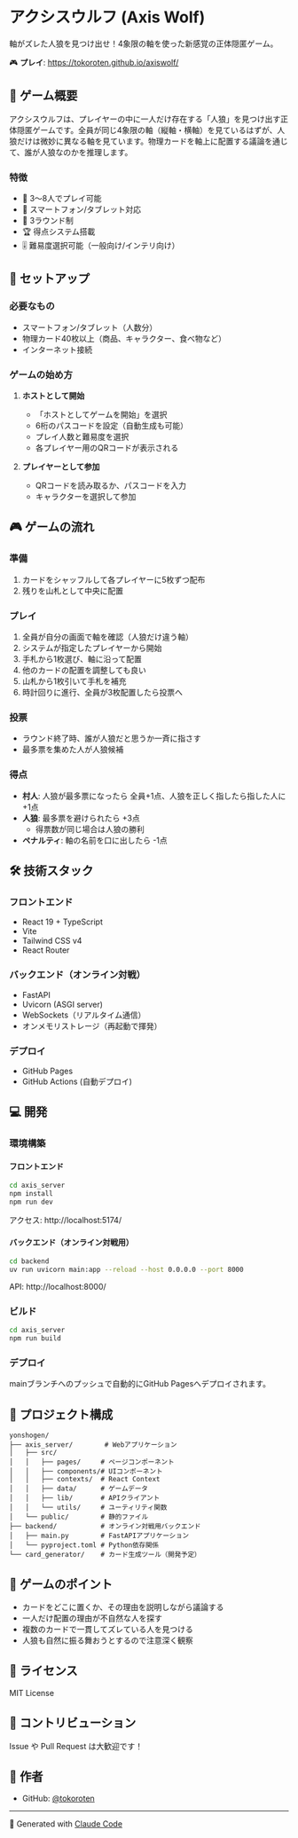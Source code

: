 # アクシスウルフ (Axis Wolf)

軸がズレた人狼を見つけ出せ！4象限の軸を使った新感覚の正体隠匿ゲーム。

🎮 **プレイ**: https://tokoroten.github.io/axiswolf/

## 🎯 ゲーム概要

アクシスウルフは、プレイヤーの中に一人だけ存在する「人狼」を見つけ出す正体隠匿ゲームです。全員が同じ4象限の軸（縦軸・横軸）を見ているはずが、人狼だけは微妙に異なる軸を見ています。物理カードを軸上に配置する議論を通じて、誰が人狼なのかを推理します。

### 特徴
- 🎲 3〜8人でプレイ可能
- 📱 スマートフォン/タブレット対応
- 🎯 3ラウンド制
- 🏆 得点システム搭載
- 🎚️ 難易度選択可能（一般向け/インテリ向け）

## 🚀 セットアップ

### 必要なもの
- スマートフォン/タブレット（人数分）
- 物理カード40枚以上（商品、キャラクター、食べ物など）
- インターネット接続

### ゲームの始め方

1. **ホストとして開始**
   - 「ホストとしてゲームを開始」を選択
   - 6桁のパスコードを設定（自動生成も可能）
   - プレイ人数と難易度を選択
   - 各プレイヤー用のQRコードが表示される

2. **プレイヤーとして参加**
   - QRコードを読み取るか、パスコードを入力
   - キャラクターを選択して参加

## 🎮 ゲームの流れ

### 準備
1. カードをシャッフルして各プレイヤーに5枚ずつ配布
2. 残りを山札として中央に配置

### プレイ
1. 全員が自分の画面で軸を確認（人狼だけ違う軸）
2. システムが指定したプレイヤーから開始
3. 手札から1枚選び、軸に沿って配置
4. 他のカードの配置を調整しても良い
5. 山札から1枚引いて手札を補充
6. 時計回りに進行、全員が3枚配置したら投票へ

### 投票
- ラウンド終了時、誰が人狼だと思うか一斉に指さす
- 最多票を集めた人が人狼候補

### 得点
- **村人**: 人狼が最多票になったら 全員+1点、人狼を正しく指したら指した人に+1点
- **人狼**: 最多票を避けられたら +3点
    - 得票数が同じ場合は人狼の勝利
- **ペナルティ**: 軸の名前を口に出したら -1点


## 🛠️ 技術スタック

### フロントエンド
- React 19 + TypeScript
- Vite
- Tailwind CSS v4
- React Router

### バックエンド（オンライン対戦）
- FastAPI
- Uvicorn (ASGI server)
- WebSockets（リアルタイム通信）
- オンメモリストレージ（再起動で揮発）

### デプロイ
- GitHub Pages
- GitHub Actions (自動デプロイ)

## 💻 開発

### 環境構築

#### フロントエンド
```bash
cd axis_server
npm install
npm run dev
```

アクセス: http://localhost:5174/

#### バックエンド（オンライン対戦用）
```bash
cd backend
uv run uvicorn main:app --reload --host 0.0.0.0 --port 8000
```

API: http://localhost:8000/

### ビルド
```bash
cd axis_server
npm run build
```

### デプロイ
mainブランチへのプッシュで自動的にGitHub Pagesへデプロイされます。

## 📁 プロジェクト構成

```
yonshogen/
├── axis_server/        # Webアプリケーション
│   ├── src/
│   │   ├── pages/     # ページコンポーネント
│   │   ├── components/# UIコンポーネント
│   │   ├── contexts/  # React Context
│   │   ├── data/      # ゲームデータ
│   │   ├── lib/       # APIクライアント
│   │   └── utils/     # ユーティリティ関数
│   └── public/        # 静的ファイル
├── backend/           # オンライン対戦用バックエンド
│   ├── main.py        # FastAPIアプリケーション
│   └── pyproject.toml # Python依存関係
└── card_generator/    # カード生成ツール（開発予定）
```

## 🎯 ゲームのポイント

- カードをどこに置くか、その理由を説明しながら議論する
- 一人だけ配置の理由が不自然な人を探す
- 複数のカードで一貫してズレている人を見つける
- 人狼も自然に振る舞おうとするので注意深く観察

## 📝 ライセンス

MIT License

## 🤝 コントリビューション

Issue や Pull Request は大歓迎です！

## 👥 作者

- GitHub: [@tokoroten](https://github.com/tokoroten)

---

🤖 Generated with [Claude Code](https://claude.ai/code)